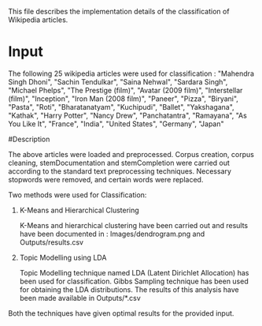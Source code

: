 This file describes the implementation details of the classification of Wikipedia articles.

# Input
The following 25 wikipedia articles were used for classification :
"Mahendra Singh Dhoni",
"Sachin Tendulkar",
"Saina Nehwal",
"Sardara Singh",
"Michael Phelps",
"The Prestige (film)",
"Avatar (2009 film)",
"Interstellar (film)",
"Inception",
"Iron Man (2008 film)",
"Paneer",
"Pizza",
"Biryani",
"Pasta",
"Roti",
"Bharatanatyam",
"Kuchipudi",
"Ballet",
"Yakshagana",
"Kathak",
"Harry Potter",
"Nancy Drew",
"Panchatantra",
"Ramayana",
"As You Like It",
"France",
"India",
"United States",
"Germany",
"Japan"

#Description

The above articles were loaded and preprocessed. Corpus creation, corpus cleaning, stemDocumentation and 
stemCompletion were carried out according to the standard text preprocessing techniques.
Necessary stopwords were removed, and certain words were replaced.

Two methods were used for Classification: 

1. K-Means and Hierarchical Clustering 

   K-Means and hierarchical clustering have been carried out and results have been documented in : 
   Images/dendrogram.png and Outputs/results.csv
   
2. Topic Modelling using LDA 
   
   Topic Modelling technique named LDA (Latent Dirichlet Allocation) has been used for classification.
   Gibbs Sampling technique has been used for obtaining the LDA distributions. 
   The results of this analysis have been made available in Outputs/*.csv
   
Both the techniques have given optimal results for the provided input.

